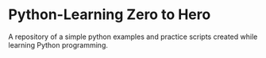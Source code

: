 # Python-Learning Zero to Hero
A repository of a simple python examples and practice scripts created while learning Python programming.
